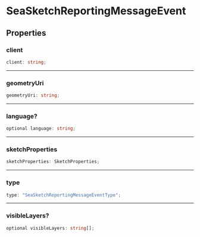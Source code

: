 # SeaSketchReportingMessageEvent

## Properties

### client

```ts
client: string;
```

---

### geometryUri

```ts
geometryUri: string;
```

---

### language?

```ts
optional language: string;
```

---

### sketchProperties

```ts
sketchProperties: SketchProperties;
```

---

### type

```ts
type: "SeaSketchReportingMessageEventType";
```

---

### visibleLayers?

```ts
optional visibleLayers: string[];
```
